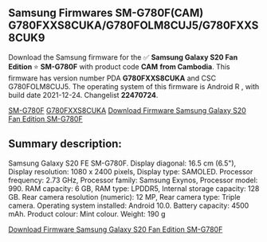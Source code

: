 <h2>Samsung Firmwares SM-G780F(CAM) G780FXXS8CUKA/G780FOLM8CUJ5/G780FXXS8CUK9</h2>
Download the Samsung firmware for the ✅ <strong>Samsung Galaxy S20 Fan Edition </strong> ⭐ <strong>SM-G780F</strong> with product code <strong>CAM</strong> <strong> from Cambodia</strong>. This firmware has version number PDA <strong>G780FXXS8CUKA</strong> and CSC G780FOLM8CUJ5. The operating system of this firmware is Android R , with build date 2021-12-24. Changelist <strong>22470724</strong>.

[SM-G780F](https://samfirm.shop/samsung/model/SM-G780F)
[G780FXXS8CUKA](https://samfirm.shop/samsung/pda/G780FXXS8CUKA)
[Download Firmware Samsung Galaxy S20 Fan Edition SM-G780F](https://samfirm.shop/samsung/firmware/485368)
<h2>Summary description:</h2>
<p>Samsung Galaxy S20 FE SM-G780F. Display diagonal: 16.5 cm (6.5"), Display resolution: 1080 x 2400 pixels, Display type: SAMOLED. Processor frequency: 2.73 GHz, Processor family: Samsung Exynos, Processor model: 990. RAM capacity: 6 GB, RAM type: LPDDR5, Internal storage capacity: 128 GB. Rear camera resolution (numeric): 12 MP, Rear camera type: Triple camera. Operating system installed: Android 10.0. Battery capacity: 4500 mAh. Product colour: Mint colour. Weight: 190 g</p>


[Download Firmware Samsung Galaxy S20 Fan Edition SM-G780F](https://samfirm.shop/samsung/firmware/485368)
